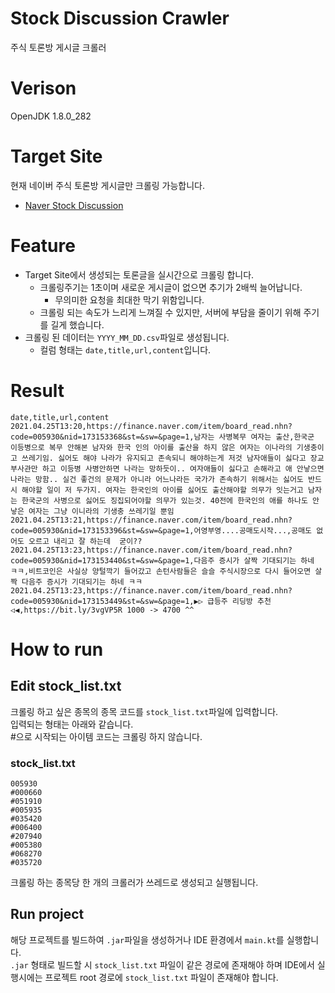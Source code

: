 # Stock Discussion Crawler
주식 토론방 게시글 크롤러

# Verison
OpenJDK 1.8.0_282

# Target Site
현재 네이버 주식 토론방 게시글만 크롤링 가능합니다.
- [Naver Stock Discussion](https://finance.naver.com/sise/)

# Feature  
- Target Site에서 생성되는 토론글을 실시간으로 크롤링 합니다.
  - 크롤링주기는 1초이며 새로운 게시글이 없으면 추기가 2배씩 늘어납니다.  
    - 무의미한 요청을 최대한 막기 위함입니다.  
  - 크롤링 되는 속도가 느리게 느껴질 수 있지만, 서버에 부담을 줄이기 위해 주기를 길게 했습니다.
- 크롤링 된 데이터는 `YYYY_MM_DD.csv`파일로 생성됩니다.
  - 컬럼 형태는 `date,title,url,content`입니다.

# Result

```csv
date,title,url,content
2021.04.25T13:20,https://finance.naver.com/item/board_read.nhn?code=005930&nid=173153368&st=&sw=&page=1,남자는 사병복무 여자는 출산,한국군 이등병으로 복무 안해본 남자와 한국 인의 아이를 출산을 하지 않은 여자는 이나라의 기생충이고 쓰레기임. 싫어도 해야 나라가 유지되고 존속되니 해야하는게 저것 남자애들이 싫다고 장교 부사관만 하고 이등병 사병안하면 나라는 망하듯이.. 여자애들이 싫다고 손해라고 애 안낳으면 나라는 망함.. 실건 좋건의 문제가 아니라 어느나라든 국가가 존속하기 위해서는 싫어도 반드시 해야할 일이 저 두가지. 여자는 한국인의 아이를 싫어도 출산해야할 의무가 잇는거고 남자는 한국군의 사병으로 싫어도 징집되어야할 의무가 있는것. 40전에 한국인의 애를 하나도 안낳은 여자는 그냥 이니라의 기생충 쓰레기일 뿐임
2021.04.25T13:21,https://finance.naver.com/item/board_read.nhn?code=005930&nid=173153396&st=&sw=&page=1,어영부영....공매도시작...,공매도 없어도 오르고 내리고 잘 하는데  굳이??
2021.04.25T13:23,https://finance.naver.com/item/board_read.nhn?code=005930&nid=173153440&st=&sw=&page=1,다음주 증시가 살짝 기대되기는 하네 ㅋㅋ,비트코인은 사실상 양털깍기 들어갔고 손턴사람들은 슬슬 주식시장으로 다시 들어오면 살짝 다음주 증시가 기대되기는 하네 ㅋㅋ
2021.04.25T13:23,https://finance.naver.com/item/board_read.nhn?code=005930&nid=173153449&st=&sw=&page=1,▶▷ 급등주 리딩방 추천 ◁◀,https://bit.ly/3vgVP5R 1000 -> 4700 ^^
```
# How to run

## Edit stock_list.txt
크롤링 하고 싶은 종목의 종목 코드를 `stock_list.txt`파일에 입력합니다.  
입력되는 형태는 아래와 같습니다.  
#으로 시작되는 아이템 코드는 크롤링 하지 않습니다.  

### stock_list.txt
```text
005930
#000660
#051910
#005935
#035420
#006400
#207940
#005380
#068270
#035720
```  

크롤링 하는 종목당 한 개의 크롤러가 쓰레드로 생성되고 실행됩니다.  

## Run project
해당 프로젝트를 빌드하여 `.jar`파일을 생성하거나 IDE 환경에서 `main.kt`를 실행합니다.  
`.jar` 형태로 빌드할 시 `stock_list.txt` 파일이 같은 경로에 존재해야 하며 IDE에서 실행시에는 프로젝트 root 경로에 `stock_list.txt` 파일이 존재해야 합니다.  


